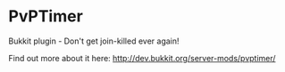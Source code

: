 PvPTimer
========

Bukkit plugin - Don't get join-killed ever again!

Find out more about it here: http://dev.bukkit.org/server-mods/pvptimer/
